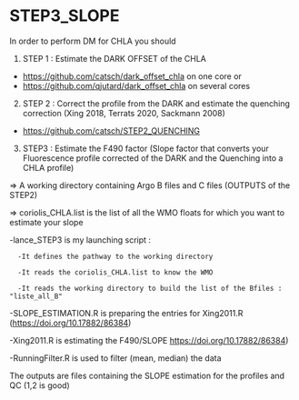 # STEP3_SLOPE

In order to perform DM for CHLA you should
1. STEP 1 : Estimate the DARK OFFSET of the CHLA

- https://github.com/catsch/dark_offset_chla on one core
  or
- https://github.com/qjutard/dark_offset_chla on several cores

2. STEP 2 : Correct the profile from the DARK and estimate the quenching correction (Xing 2018, Terrats 2020, Sackmann 2008)

- https://github.com/catsch/STEP2_QUENCHING

3. STEP3 : Estimate the F490 factor (Slope factor that converts your Fluorescence profile corrected of the DARK and the Quenching into a CHLA profile) 

  => A working directory containing Argo B files and C files (OUTPUTS of the STEP2)

  => coriolis_CHLA.list is the list of all the WMO floats for which you want to estimate your slope 

  -lance_STEP3 is my launching script :

      -It defines the pathway to the working directory

      -It reads the coriolis_CHLA.list to know the WMO

      -It reads the working directory to build the list of the Bfiles : "liste_all_B"

  -SLOPE_ESTIMATION.R is preparing the entries for Xing2011.R (https://doi.org/10.17882/86384)

  -Xing2011.R is estimating the F490/SLOPE  https://doi.org/10.17882/86384)

  -RunningFilter.R is used to filter (mean, median) the data


  The outputs are files containing the SLOPE estimation for the profiles and QC (1,2 is good) 

